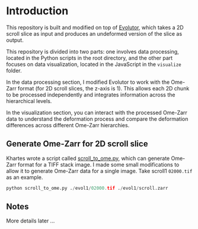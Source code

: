 # Introduction

This repository is built and modified on top of [Evolutor](https://github.com/KhartesViewer/evolutor), which takes a 2D scroll slice as input and produces an undeformed version of the slice as output.

This repository is divided into two parts: one involves data processing, located in the Python scripts in the root directory, and the other part focuses on data visualization, located in the JavaScript in the `visualize` folder.

In the data processing section, I modified Evolutor to work with the Ome-Zarr format (for 2D scroll slices, the z-axis is 1). This allows each 2D chunk to be processed independently and integrates information across the hierarchical levels.

In the visualization section, you can interact with the processed Ome-Zarr data to understand the deformation process and compare the deformation differences across different Ome-Zarr hierarchies.

## Generate Ome-Zarr for 2D scroll slice

Khartes wrote a script called [scroll_to_ome.py](https://github.com/KhartesViewer/scroll2zarr/blob/main/scroll_to_ome.py), which can generate Ome-Zarr format for a TIFF stack image. I made some small modifications to allow it to generate Ome-Zarr data for a single image. Take scroll1 `02000.tif` as an example.
```python
python scroll_to_ome.py ./evol1/02000.tif ./evol1/scroll.zarr
```

## Notes

More details later ...
